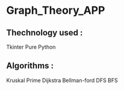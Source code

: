 # Graph_Theory_APP

## Thechnology used :

Tkinter
Pure Python

## Algorithms :


Kruskal
Prime
Dijkstra
Bellman-ford
DFS
BFS
